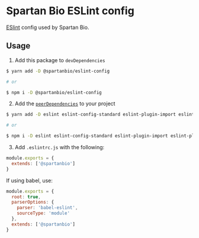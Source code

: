 # Spartan Bio ESLint config

[ESlint](https://eslint.org/) config used by Spartan Bio.

## Usage

1. Add this package to `devDependencies`

```bash
$ yarn add -D @spartanbio/eslint-config

# or

$ npm i -D @spartanbio/eslint-config
```

2. Add the [`peerDependencies`](./package.json) to your project

```bash
$ yarn add -D eslint eslint-config-standard eslint-plugin-import eslint-plugin-node eslint-plugin-promise eslint-plugin-standard

# or

$ npm i -D eslint eslint-config-standard eslint-plugin-import eslint-plugin-node eslint-plugin-promise eslint-plugin-standard
```

3. Add `.eslintrc.js` with the following:

```js
module.exports = {
  extends: ['@spartanbio']
}
```

If using babel, use:

```js
module.exports = {
  root: true,
  parserOptions: {
    parser: 'babel-eslint',
    sourceType: 'module'
  },
  extends: ['@spartanbio']
}
```
